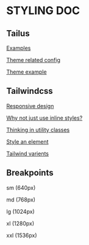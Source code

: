 # STYLING DOC

## Tailus

[Examples](https://ui.tailus.io/examples/)

[Theme related config](https://ui.tailus.io/react/theming/palette)

[Theme example](https://github.com/Tailus-UI/react-boilerplate)

## Tailwindcss

[Responsive design](https://tailwindcss.com/docs/responsive-design)

[Why not just use inline styles?](https://tailwindcss.com/docs/styling-with-utility-classes#why-not-just-use-inline-styles)

[Thinking in utility classes](https://tailwindcss.com/docs/styling-with-utility-classes#thinking-in-utility-classes)

[Style an element](https://tailwindcss.com/docs/styling-with-utility-classes#complex-selectors)

[Tailwind varients](https://www.tailwind-variants.org/docs/variants)

## Breakpoints

sm (640px)

md (768px)

lg (1024px)

xl (1280px)

xxl (1536px)
